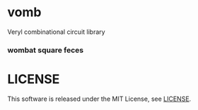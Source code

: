 # vomb
Veryl combinational circuit library


### wombat square feces


# LICENSE

This software is released under the MIT License, see [LICENSE](LICENSE).